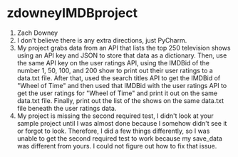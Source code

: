 # zdowneyIMDBproject
1. Zach Downey
2. I don't believe there is any extra directions, just PyCharm.
3. My project grabs data from an API that lists the top 250 television shows using an API key and JSON to store that data as a dictionary. 
   Then, use the same API key on the user ratings API, using the IMDBid of the number 1, 50, 100, and 200 show to print out their user ratings to a data.txt file.
   After that, used the search titles API to get the IMDBid of "Wheel of Time" and then used that IMDBid with the user ratings API to get the user ratings for "Wheel of Time"
   and print it out on the same data.txt file. Finally, print out the list of the shows on the same data.txt file beneath the user ratings data. 
4. My project is missing the second required test, I didn't look at your sample project until I was almost done because I somehow didn't see it 
   or forgot to look. Therefore, I did a few things differently, so I was unable to get the second required test to work because my save_data was different from yours. 
   I could not figure out how to fix that issue.
